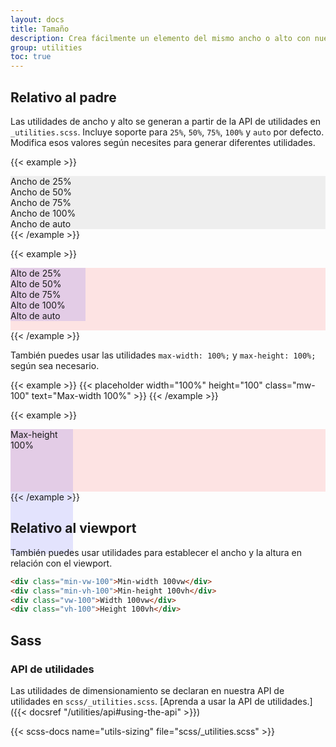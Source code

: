 ```yaml
---
layout: docs
title: Tamaño
description: Crea fácilmente un elemento del mismo ancho o alto con nuestras utilidades de ancho y alto.
group: utilities
toc: true
---
```


## Relativo al padre

Las utilidades de ancho y alto se generan a partir de la API de utilidades en `_utilities.scss`. Incluye soporte para `25%`, `50%`, `75%`, `100%` y `auto` por defecto. Modifica esos valores según necesites para generar diferentes utilidades.

{{< example >}}
<div class="w-25 p-3" style="background-color: #eee;">Ancho de 25%</div>
<div class="w-50 p-3" style="background-color: #eee;">Ancho de 50%</div>
<div class="w-75 p-3" style="background-color: #eee;">Ancho de 75%</div>
<div class="w-100 p-3" style="background-color: #eee;">Ancho de 100%</div>
<div class="w-auto p-3" style="background-color: #eee;">Ancho de auto</div>
{{< /example >}}

{{< example >}}
<div style="height: 100px; background-color: rgba(255,0,0,0.1);">
  <div class="h-25 d-inline-block" style="width: 120px; background-color: rgba(0,0,255,.1)">Alto de 25%</div>
  <div class="h-50 d-inline-block" style="width: 120px; background-color: rgba(0,0,255,.1)">Alto de 50%</div>
  <div class="h-75 d-inline-block" style="width: 120px; background-color: rgba(0,0,255,.1)">Alto de 75%</div>
  <div class="h-100 d-inline-block" style="width: 120px; background-color: rgba(0,0,255,.1)">Alto de 100%</div>
  <div class="h-auto d-inline-block" style="width: 120px; background-color: rgba(0,0,255,.1)">Alto de auto</div>
</div>
{{< /example >}}

También puedes usar las utilidades `max-width: 100%;` y `max-height: 100%;` según sea necesario.

{{< example >}}
{{< placeholder width="100%" height="100" class="mw-100" text="Max-width 100%" >}}
{{< /example >}}

{{< example >}}
<div style="height: 100px; background-color: rgba(255,0,0,.1);">
  <div class="mh-100" style="width: 100px; height: 200px; background-color: rgba(0,0,255,.1);">Max-height 100%</div>
</div>
{{< /example >}}

## Relativo al viewport

También puedes usar utilidades para establecer el ancho y la altura en relación con el viewport.

```html
<div class="min-vw-100">Min-width 100vw</div>
<div class="min-vh-100">Min-height 100vh</div>
<div class="vw-100">Width 100vw</div>
<div class="vh-100">Height 100vh</div>
```

## Sass

### API de utilidades

Las utilidades de dimensionamiento se declaran en nuestra API de utilidades en `scss/_utilities.scss`. [Aprenda a usar la API de utilidades.]({{< docsref "/utilities/api#using-the-api" >}})

{{< scss-docs name="utils-sizing" file="scss/_utilities.scss" >}}
